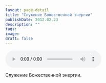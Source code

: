 ```yaml
---
layout: page-detail
title: "Служение Божественной энергии"
publishDate: 2012.02.23
description: ""
tags:
image:
draft: false
---
```


<audio title="2012.02.23 - Служение Божественной энергии.mp3" src="/upload/iblock/fbb/fbb1a230c3f88630c7ea865265638275.mp3" controls=""></audio>

 Служение Божественной энергии. 

  
